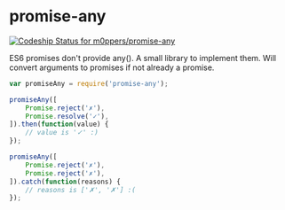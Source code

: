 # promise-any

[ ![Codeship Status for m0ppers/promise-any](https://codeship.com/projects/82cc13e0-f2e0-0131-e5b7-4a729fc31f8d/status?branch=master)](https://codeship.com/projects/27744)

ES6 promises don't provide any(). A small library to implement them. Will convert arguments to promises if not already a promise.

```javascript
var promiseAny = require('promise-any');

promiseAny([
    Promise.reject('✗'),
    Promise.resolve('✓'),
]).then(function(value) {
    // value is '✓' :)
});

promiseAny([
    Promise.reject('✗'),
    Promise.reject('✗'),
]).catch(function(reasons) {
    // reasons is ['✗', '✗'] :(
});
```
